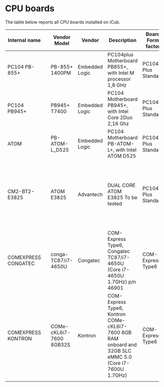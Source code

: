 # CPU boards
The table below reports all CPU boards installed on iCub.

| Internal name    |   | Vendor Model            | Vendor         | Description                                                                                              | Board Form factor   | iCub version              | CPU                       | RAM       | HardDisk            | OTHER / BIOS                                                              |
|------------------|---|-------------------------|----------------|----------------------------------------------------------------------------------------------------------|---------------------|---------------------------|---------------------------|-----------|---------------------|---------------------------------------------------------------------------|
| PC104 PB-855+    |   | PB-855+ 1400PM          | Embedded Logic | PC104plus Motherboard PB855+, with Intel M processor 1,8 GHz                                             | PC104 Plus Standard | iCub 1.0                  | Intel M processor 1,8 GHz |           | n.a. (*) USB pen           |                                                                           |
| PC104 PB945+     |   | PB945+ T7400            | Embedded Logic | PC104 Motherboard PB945+, with Intel Core 2Duo 2,16 Ghz                                                  | PC104 Plus Standard | iCub 1.0 and iCub 2.0     | Intel Core 2Duo 2,16 Ghz  |           | n.a. (*) USB pen           |                                                                           |
| ATOM             |   | PB-ATOM-L_D525          | Embedded Logic | PC104 Motherboard PB-ATOM-L+, with Intel ATOM D525                                                       | PC104 Plus Standard | iCub 1.0 and iCub 2.0     | Intel ATOM D525           |           | n.a. (*) USB pen           |                                                                           |
| CM2-BT2-E3825    |   | ATOM E3825              | Advantech      | DUAL CORE ATOM E3825 To be tested                                                                        | PC104 Plus Standard | iCub 1.0 and iCub 2.0     | Intel ATOM E3825          | 4GB       | mSATA drive                |  [Manual](https://www.mouser.it/datasheet/2/452/CM1-BT1_Datasheet_en_1-347744.pdf) Disable UEFI boot from BIOS to boot from iCub LIVE USB |
| COMEXPRESS CONGATEC  |   | conga-TC87/i7-4650U     | Congatec       | COM-Express Type6, Congatec TC87/i7-4650U (Core i7-4650U 1.7GHz) p/n 46901                               | COM-Express Type6   | iCub 2.5, iCub 3.0    | Core i7-4650U             | 8GB       | external SATA 32GB  |                                                                           |
| COMEXPRESS KONTRON   |   | COMe-cKL6i7-7600 8GB32S | Kontron        | COM-Express Type6, Kontron COMe-cKL6i7-7600 8GB RAM onboard and 32GB SLC eMMC 5.0 (Core i7-7600U 1.7GHz) | COM-Express Type6   | iCub 2.5-2.6 and 2.7  | Core i7-7600U             | 8+8GB RAM | onboard 32GB        |                                                                           |
|                  |   |                         |                |                                                                                                          |                     |                           |                           |           |                     |                                                                           |
